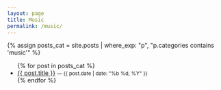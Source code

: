 ```yaml
---
layout: page
title: Music
permalink: /music/
---
```


{% assign posts_cat = site.posts | where_exp: "p", "p.categories contains 'music'" %}
<ul>
{% for post in posts_cat %}
  <li><a href="{{ post.url | relative_url }}">{{ post.title }}</a> <small>— {{ post.date | date: "%b %d, %Y" }}</small></li>
{% endfor %}
</ul>
